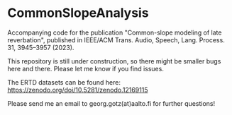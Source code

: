 # CommonSlopeAnalysis

Accompanying code for the publication "Common-slope modeling of late reverbation", published in IEEE/ACM Trans. Audio, Speech, Lang. Process. 31, 3945–3957 (2023).

This repository is still under construction, so there might be smaller bugs here and there. Please let me know if you find issues. 

The ERTD datasets can be found here:
https://zenodo.org/doi/10.5281/zenodo.12169115

Please send me an email to georg.gotz(at)aalto.fi for further questions!
  
